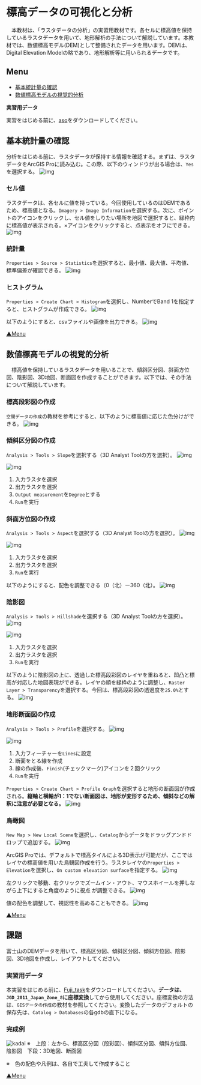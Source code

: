 # 標高データの可視化と分析
　本教材は、「ラスタデータの分析」の実習用教材です。各セルに標高値を保持しているラスタデータを用いて、地形解析の手法について解説しています。本教材では、数値標高モデル(DEM)として整備されたデータを用います。DEMは、Digital Elevation Modelの略であり、地形解析等に用いられるデータです。

**Menu**
------
* [基本統計量の確認](#基本統計量の確認)
* [数値標高モデルの視覚的分析](#数値標高モデルの視覚的分析)

**実習用データ**

実習をはじめる前に、[aso]をダウンロードしてください。

[aso]:https://github.com/gis-oer/datasets/raw/master/aso.zip

## 基本統計量の確認
分析をはじめる前に、ラスタデータが保持する情報を確認する。まずは、ラスタデータをArcGIS Proに読み込む。この際、以下のウィンドウが出る場合は、`Yes`を選択する。
![img](./img/9-1.png)

### セル値
ラスタデータは、各セルに値を持っている。今回使用しているのはDEMであるため、標高値となる。`Imagery > Image Information`を選択する。次に、ポイントのアイコンをクリックし、セル値をしりたい場所を地図で選択すると、緑枠内に標高値が表示される。×アイコンをクリックすると、点表示をオフにできる。
![img](./img/9-2.png)

### 統計量
`Properties > Source > Statistics`を選択すると、最小値、最大値、平均値、標準偏差が確認できる。
![img](./img/9-3.png)

### ヒストグラム
`Properties > Create Chart > Histogram`を選択し、NumberでBand 1を指定すると、ヒストグラムが作成できる。
![img](./img/9-4.png)

以下のようにすると、csvファイルや画像を出力できる。
![img](./img/9-5.png)

[▲Menu]

## 数値標高モデルの視覚的分析
　標高値を保持しているラスタデータを用いることで、傾斜区分図、斜面方位図、陰影図、3D地図、断面図を作成することができます。以下では、その手法について解説しています。

### 標高段彩図の作成
`空間データの作成`の教材を参考にすると、以下のように標高値に応じた色分けができる。
![img](./img/9-6.png)

### 傾斜区分図の作成
`Analysis > Tools > Slope`を選択する（3D Analyst Toolの方を選択）。
![img](./img/9-7.png)

![img](./img/9-8.png)

1. 入力ラスタを選択
2. 出力ラスタを選択
3. `Output measurement`を`Degree`とする
4. `Run`を実行

### 斜面方位図の作成
`Analysis > Tools > Aspect`を選択する（3D Analyst Toolの方を選択）。
![img](./img/9-9.png)

![img](./img/9-10.png)

1. 入力ラスタを選択
2. 出力ラスタを選択
3. `Run`を実行

以下のようにすると、配色を調整できる（0（北）ー360（北）。
![img](./img/9-11.png)

### 陰影図
`Analysis > Tools > Hillshade`を選択する（3D Analyst Toolの方を選択）。
![img](./img/9-12.png)

![img](./img/9-13.png)

1. 入力ラスタを選択
2. 出力ラスタを選択
3. `Run`を実行

以下のように陰影図の上に、透過した標高段彩図のレイヤを重ねると、凹凸と標高が対応した地図表現ができる。レイヤの順を緑枠のように調整し、`Raster Layer > Transparency`を選択する。今回は、標高段彩図の透過度を`25.0%`とする。
![img](./img/9-14.png)

### 地形断面図の作成
`Analysis > Tools > Profile`を選択する。
![img](./img/9-15.png)

![img](./img/9-16.png)

1. 入力フィーチャーを`Lines`に設定
2. 断面をとる線を作成
3. 線の作成後、`Finish`(チェックマーク)アイコンを２回クリック
4. `Run`を実行

`Properties > Create Chart > Profile Graph`を選択すると地形の断面図が作成される。**縦軸と横軸が1：1でない断面図は、地形が変形するため、傾斜などの解釈に注意が必要となる。**
![img](./img/9-17.png)

### 鳥瞰図
`New Map > New Local Scene`を選択し、`Catalog`からデータをドラッグアンドドロップで追加する。
![img](./img/9-18.png)

ArcGIS Proでは、デフォルトで標高タイルによる3D表示が可能だが、ここではレイヤの標高値を用いた鳥観図作成を行う。ラスタレイヤの`Properties > Elevation`を選択し、`On custom elevation surface`を指定する。
![img](./img/9-19.png)

左クリックで移動、右クリックでズームイン・アウト、マウスホイールを押しながら上下にすると角度のように視点
が調整できる。
![img](./img/9-20.png)

値の配色を調整して、視認性を高めることもできる。
![img](./img/9-21.png)

[▲Menu]

## 課題
富士山のDEMデータを用いて、標高区分図、傾斜区分図、傾斜方位図、陰影図、3D地図を作成し、レイアウトしてください。

### 実習用データ
本実習をはじめる前に、[Fuji_task]をダウンロードしてください。**データは、`JGD_2011_Japan_Zone_8`に座標変換**してから使用してください。座標変換の方法は、`GISデータの作成`の教材を参照してください。変換したデータのデフォルトの保存先は、`Catalog > Databases`の各gdbの直下になる。

[Fuji_task]:https://github.com/gis-oer/datasets/raw/master/s/fuji_task_s.zip

### 完成例
![kadai](./img/t15-1.png)
※　上段：左から、標高区分図（段彩図）、傾斜区分図、傾斜方位図、陰影図　下段：3D地図、断面図

※　色の配色や凡例は、各自で工夫して作成すること

[▲Menu]

[▲Menu]:./9.md#Menu